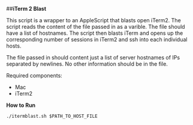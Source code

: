 ##**iTerm 2 Blast**

This script is a wrapper to an AppleScript that blasts open iTerm2. The script reads the content of the file passed in as a varible. The file should have a list of hostnames. The script then blasts iTerm and opens up the corresponding number of sessions in iTerm2 and ssh into each individual hosts.

The file passed in should content just a list of server hostnames of IPs separated by newlines. No other information should be in the file.

Required components:

* Mac
* iTerm2

**How to Run**

    ./itermblast.sh $PATH_TO_HOST_FILE
